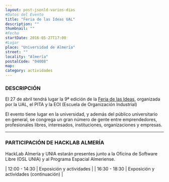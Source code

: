 ```yaml
---
layout: post-jsonld-varios-dias
#Datos del Evento
title: "Feria de las Ideas UAL"
description: ""
thumbnail: ""
#Fecha
startDate: 2016-05-27T17:00
#Lugar
place: "Universidad de Almería"
street: ""
locality: "Almería"
postalCode: "04008"
map: 
category: actividades
---
```


### DESCRIPCIÓN

El 27 de abril tendrá lugar la 9ª edición de la [Feria de las Ideas][1], organizada por la UAL, el PITA y la EOI 
(Escuela de Organización Industrial)

El evento tiene lugar en la universidad, y además del público universitario en general, se congrega un gran 
número de gente entre emprendedores, profesionales libres, interesados, instituciones, organizaciones y empresas.

---

### PARTICIPACIÓN DE HACKLAB ALMERÍA

HackLab Almería y UNIA estarán presentes junto a la Oficina de Software Libre (OSL UNIA) y al Programa Espacial Almeriense.

| 12:00 - 14:30 | Exposición y actividades |
| 16:30 - 18:30 | Exposición y actividades (continuación) |


[1]: http://feriadelasideas.es/

